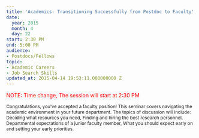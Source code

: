 ```yaml
---
title: 'Academics: Transitioning Successfully from Postdoc to Faculty'
date:
  year: 2015
  month: 4
  day: 22
start: 2:30 PM
end: 5:00 PM
audience:
- Postdocs/Fellows
topic:
- Academic Careers
- Job Search Skills
updated_at: 2015-04-14 19:53:11.000000000 Z
---
```

<span style="color: #ff0000;">NOTE: Time change, The session will start
at 2:30 PM</span>

<span style="font-size: 12px;">Congratulations, you\'ve accepted a
faculty position! This seminar covers navigating the academic
environment in your future department. The topics of discussion will
include: Deciding what resources you need, Finding and hiring the best
research personnel, Departmental expectations of a junior faculty
member, What you should expect early on and setting your early
priorities.</span>
